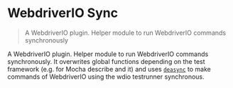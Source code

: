 WebdriverIO Sync
================

> A WebdriverIO plugin. Helper module to run WebdriverIO commands synchronously

A WebdriverIO plugin. Helper module to run WebdriverIO commands synchronously. It overwrites global functions depending on the test framework (e.g. for Mocha describe and it) and uses [`deasync`](https://www.npmjs.com/package/deasync) to make commands of WebdriverIO using the wdio testrunner synchronous.
